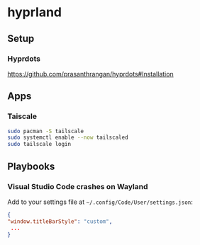 # hyprland

## Setup

### Hyprdots

https://github.com/prasanthrangan/hyprdots#Installation

## Apps

### Taiscale

```bash
sudo pacman -S tailscale
sudo systemctl enable --now tailscaled
sudo tailscale login
```

## Playbooks

### Visual Studio Code crashes on Wayland

Add to your settings file at `~/.config/Code/User/settings.json`:

```json
{
"window.titleBarStyle": "custom",
 ... 
}
```
